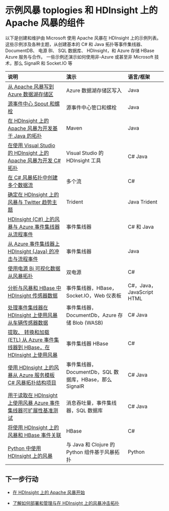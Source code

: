 <properties
 pageTitle="Apache 风暴拓扑示例在 HDInsight |Microsoft Azure"
 description="创建和经 HDInsight 包括基本 C# 和 Java 拓扑结构，并使用事件集线器上的 Apache 风暴冲击拓扑示例的列表。"
 services="hdinsight"
 documentationCenter=""
 authors="Blackmist"
 manager="jhubbard"
 editor="cgronlun"
    tags="azure-portal"/>

<tags
 ms.service="hdinsight"
 ms.devlang="na"
 ms.topic="article"
 ms.tgt_pltfrm="na"
 ms.workload="big-data"
 ms.date="08/23/2016"
 ms.author="larryfr"/>

# <a name="example-storm-toplogies-and-components-for-apache-storm-on-hdinsight"></a>示例风暴 toplogies 和 HDInsight 上的 Apache 风暴的组件

以下是创建和维护由 Microsoft 使用 Apache 风暴在 HDInsight 上的示例列表。 这些示例涉及各种主题，从创建基本的 C# 和 Java 拓扑等事件集线器、 DocumentDB、 电源 BI、 SQL 数据库、 HDInsight，和 Azure 存储 HBase Azure 服务与合作。 一些示例还演示如何使用非-Azure 或甚至非 Microsoft 技术，那么 SignalR 和 Socket.IO 等

| 说明                                                                                             | 演示                                         | 语言/框架         |
|:--------------------------------------------------------------------------------------------------------|:-----------------------------------------------------|:---------------------------|
| [从 Apache 风暴写到 Azure 数据湖存储区](hdinsight-storm-write-data-lake-store.md) | Azure 数据湖存储区写入 | Java |
| [源事件中心 Spout 和螺栓](https://github.com/apache/storm/tree/master/external/storm-eventhubs) | 源事件中心管口和螺栓 | Java |
| [在 HDInsight 上的 Apache 风暴为开发基于 Java 的拓扑][5797064f]                                 | Maven                                                | Java                       |
| [在使用 Visual Studio 的 HDInsight 上的 Apache 风暴为开发 C# 拓扑][16fce2d1]                     | Visual Studio 的 HDInsight 工具                    | C# Java                   |
| [在 C# 风暴拓扑中创建多个数据流][ec5a4064]                                         | 多个流                                     | C#                         |
| [确定在 HDInsight 上的风暴与 Twitter 趋势主题][3c86c7c8]                                   | Trident                                              | Java Trident              |
| [HDInsight (C#) 上的风暴与 Azure 事件集线器从流程事件][844d1d81]                                | 事件集线器                                           | C# 和 Java                |
| [从 Azure 事件集线器上 HDInsight (Java) 的冲击与流程事件](hdinsight-storm-develop-java-event-hub-topology.md) | 事件集线器 | Java |
| [使用电源 Bi 可视化数据从风暴拓扑][94d15238]                              | 双电源                                             | C#                         |
| [分析与风暴和 HBase 中 HDInsight 传感器数据][ab894747]                                     | 事件集线器，HBase，Socket.IO，Web 仪表板          | C#，Java，JavaScript HTML |
| [处理事件集线器在 HDInsight 上使用风暴从车辆传感器数据][246ee964]                        | 事件集线器，DocumentDb，Azure 存储 Blob (WASB)    | C# Java                   |
| [提取、 转换和加载 (ETL) 从 Azure 事件集线器到 HBase，在 HDInsight 上使用风暴][b4b68194] | 事件集线器 HBase                                    | C#                         |
| [使用 HDInsight 上的风暴从 Azure 服务模板 C# 风暴拓扑结构项目][ce0c02a2]  | 事件集线器，DocumentDb，SQL 数据库，HBase，那么 SignalR | C# Java                   |
| [用于读取在 HDInsight 上使用风暴 Azure 事件集线器可扩展性基准测试][d6c540e3]           | 消息吞吐量，事件集线器，SQL 数据库         | C# Java                   |
| [将使用 HDInsight 上的风暴和 HBase 事件关联](hdinsight-storm-correlation-topology.md) | HBase | C# |
| [Python 中使用 HDInsight 上的风暴](hdinsight-storm-develop-python-topology.md) | 与 Java 和 Clojure 的 Python 组件基于风暴拓扑 | Python |

## <a name="next-steps"></a>下一步行动

* [在 HDInsight 上的 Apache 风暴开始][2b8c3488]

* [了解如何部署和管理与在 HDInsight 上的风暴冲击拓扑][6eb0d3b8]

  [2b8c3488]: hdinsight-apache-storm-tutorial-get-started-linux.md "了解如何 HDInsight 群集上创建有暴风雨，风暴仪表板用于部署的示例拓扑。"
  [6eb0d3b8]: hdinsight-storm-deploy-monitor-topology.md "了解如何部署和管理基于 web 的风暴仪表板和风暴 UI 或 HDInsight 工具使用 Visual Studio 的拓扑。"
  [16fce2d1]: hdinsight-storm-develop-csharp-visual-studio-topology.md "了解如何使用 HDInsight 工具 Visual Studio 创建 C# 风暴拓扑。"
  [5797064f]: hdinsight-storm-develop-java-topology.md "了解如何在 Java 中，使用 Maven，通过创建一个基本的 wordcount 拓扑结构中创建风暴拓扑。"
  [94d15238]: hdinsight-storm-power-bi-topology.md "演示如何写入数据电源 BI C# 拓扑中，然后从数据创建的图表和仪表板。"
  [ec5a4064]: https://github.com/Blackmist/csharp-storm-example "演示如何执行字数统计，在 C# 中实现的一个基本风暴拓扑。这也说明如何创建一个 C# 拓扑中的多个数据流。"
  [844d1d81]: hdinsight-storm-develop-csharp-event-hub-topology.md "了解如何从读取和写入数据与风暴 Azure 事件集线器上 HDInsight。"
  [ab894747]: hdinsight-storm-sensor-data-analysis.md "了解如何在 HDInsight 上使用 Apache 风暴处理从 Azure 事件集线器的传感器数据，直观地显示它使用 D3.js，并 （可选） 将其存储到 HBase。"
  [3c86c7c8]: hdinsight-storm-twitter-trending.md "在 Twitter 上学习如何使用 Trident 创建风暴拓扑确定趋势 （基于 hashtags，） 的主题。"
  [246ee964]: hdinsight-storm-iot-eventhub-documentdb.md "了解如何使用一个风暴拓扑从 Azure 事件集线器，读取消息的数据引用从 Azure DocumentDB 阅读文档并将数据保存到 Azure 存储。"
  [d6c540e3]: https://github.com/hdinsight/hdinsight-storm-examples/blob/master/EventCountExample "几种拓扑结构来演示吞吐量从 Azure 事件集线器读取并存储到 SQL 数据库在 HDInsight 上使用 Apache 风暴时。"
  [b4b68194]: https://github.com/hdinsight/hdinsight-storm-examples/blob/master/RealTimeETLExample "了解如何从 Azure 事件集线器，聚合读取数据和转换数据，然后将其存储到 HBase HDInsight 上。"
  [ce0c02a2]: https://github.com/hdinsight/hdinsight-storm-examples/tree/master/templates/HDInsightStormExamples "此项目包含模板 spouts、 螺栓和拓扑与事件集线器、 DocumentDB 和 SQL 数据库等各种 Azure 服务进行交互。"
 

